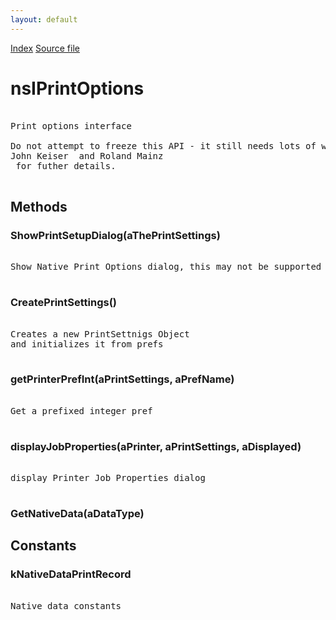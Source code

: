 ```yaml
---
layout: default
---
```

<div id='links'><a href="../index.html">Index</a>
<a href="http://dxr.mozilla.org/mozilla-central/source/widget/nsIPrintOptions.idl">Source file</a>
</div>

# nsIPrintOptions #
<pre>  
Print options interface  
  
Do not attempt to freeze this API - it still needs lots of work. Consult  
John Keiser <jkeiser@netscape.com> and Roland Mainz  
<roland.mainz@informatik.med.uni-giessen.de> for futher details.  
  
</pre>
## Methods ##

### ShowPrintSetupDialog(aThePrintSettings) ###
<pre>  
Show Native Print Options dialog, this may not be supported on all platforms  
  
</pre>
### CreatePrintSettings() ###
<pre>  
Creates a new PrintSettnigs Object  
and initializes it from prefs  
  
</pre>
### getPrinterPrefInt(aPrintSettings, aPrefName) ###
<pre>  
Get a prefixed integer pref   
  
</pre>
### displayJobProperties(aPrinter, aPrintSettings, aDisplayed) ###
<pre>  
display Printer Job Properties dialog  
  
</pre>
### GetNativeData(aDataType) ###

## Constants ##

### kNativeDataPrintRecord ###
<pre>  
Native data constants  
  
</pre>